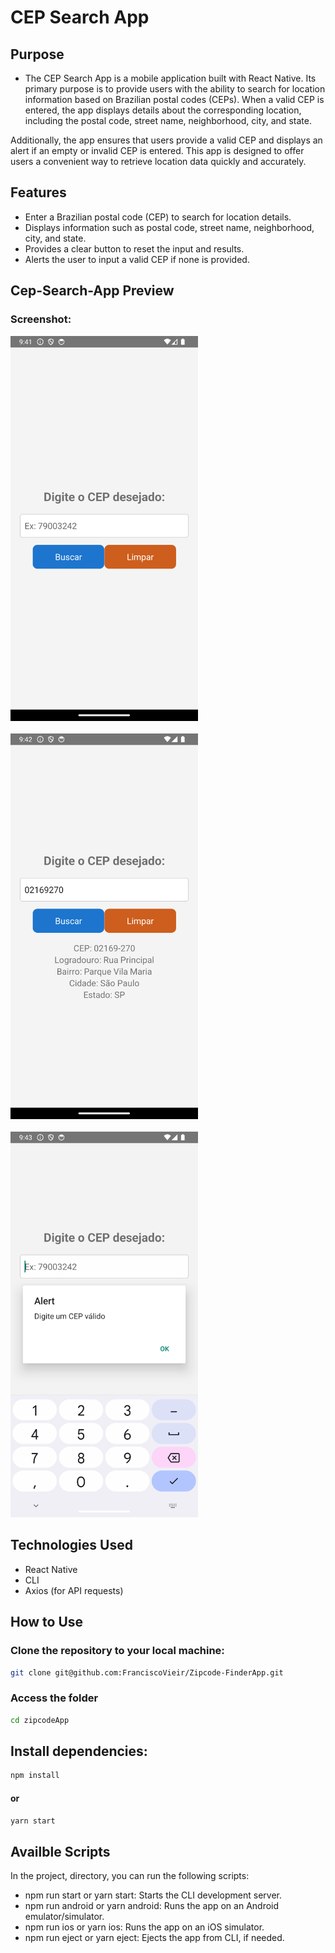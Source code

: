 # CEP Search App

## Purpose

- The CEP Search App is a mobile application built with React Native. Its primary purpose is to provide users with the ability to search for location information based on Brazilian postal codes (CEPs). When a valid CEP is entered, the app displays details about the corresponding location, including the postal code, street name, neighborhood, city, and state.

Additionally, the app ensures that users provide a valid CEP and displays an alert if an empty or invalid CEP is entered. This app is designed to offer users a convenient way to retrieve location data quickly and accurately.

## Features

- Enter a Brazilian postal code (CEP) to search for location details.
- Displays information such as postal code, street name, neighborhood, city, and state.
- Provides a clear button to reset the input and results.
- Alerts the user to input a valid CEP if none is provided.

## Cep-Search-App Preview

### Screenshot:

  <img src="./src/assets/screenshot1.png" alt="Screenshot 1" width="300">
  <br>
  <br>
  <img src="./src/assets/screenshot2.png" alt="Screenshot 2" width="300">
  <br>
  <br>
  <img src="./src/assets/screenshot3.png" alt="Screenshot 3" width="300">
  <br>

## Technologies Used

- React Native
- CLI
- Axios (for API requests)

## How to Use

### Clone the repository to your local machine:

```bash
git clone git@github.com:FranciscoVieir/Zipcode-FinderApp.git
```

### Access the folder

```bash
cd zipcodeApp
```

## Install dependencies:

```bash
npm install
```

#### or

```bash
yarn start
```

## Availble Scripts

In the project, directory, you can run the following scripts:

- npm run start or yarn start: Starts the CLI development server.
- npm run android or yarn android: Runs the app on an Android emulator/simulator.
- npm run ios or yarn ios: Runs the app on an iOS simulator.
- npm run eject or yarn eject: Ejects the app from CLI, if needed.
